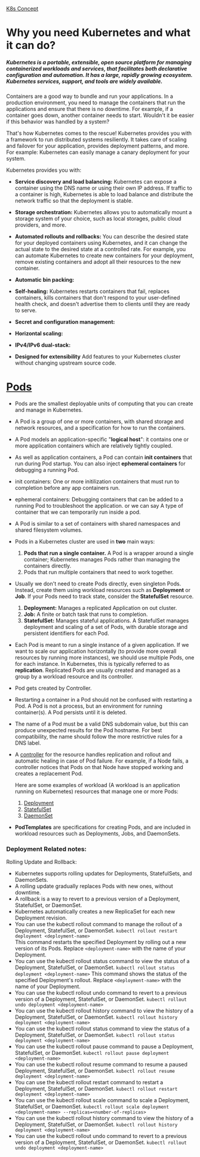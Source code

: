 
[K8s Concept](https://kubernetes.io/docs/concepts/)

# Why you need Kubernetes and what it can do? 
##### Kubernetes is a portable, extensible, open source platform for managing containerized workloads and services, that facilitates both declarative configuration and automation. It has a large, rapidly growing ecosystem. Kubernetes services, support, and tools are widely available.

Containers are a good way to bundle and run your applications. In a production environment, you need to manage the containers that run the applications and ensure that there is no downtime. For example, if a container goes down, another container needs to start. Wouldn't it be easier if this behavior was handled by a system?

That's how Kubernetes comes to the rescue! Kubernetes provides you with a framework to run distributed systems resiliently. It takes care of scaling and failover for your application, provides deployment patterns, and more. For example: Kubernetes can easily manage a canary deployment for your system.

Kubernetes provides you with:
* **Service discovery and load balancing:** Kubernetes can expose a container using the DNS name or using their own IP address. If traffic to a container is high, Kubernetes is able to load balance and distribute the network traffic so that the deployment is stable.
* **Storage orchestration:** Kubernetes allows you to automatically mount a storage system of your choice, such as local storages, public cloud providers, and more.
* **Automated rollouts and rollbacks:** You can describe the desired state for your deployed containers using Kubernetes, and it can change the actual state to the desired state at a controlled rate. For example, you can automate Kubernetes to create new containers for your deployment, remove existing containers and adopt all their resources to the new container.

* **Automatic bin packing:**
* **Self-healing:** Kubernetes restarts containers that fail, replaces containers, kills containers that don't respond to your user-defined health check, and doesn't advertise them to clients until they are ready to serve.

* **Secret and configuration management:**
* **Horizontal scaling:**
* **IPv4/IPv6 dual-stack:**
* **Designed for extensibility** Add features to your Kubernetes cluster without changing upstream source code.



# [Pods](https://kubernetes.io/docs/concepts/workloads/pods/)

* Pods are the smallest deployable units of computing that you can create and manage in Kubernetes.
* A Pod is a group of one or more containers, with shared storage and network resources, and a specification for how to run the containers. 
* A Pod models an application-specific "**logical host**": it contains one or more application containers which are relatively tightly coupled.

* As well as application containers, a Pod can contain **init containers** that run during Pod startup. You can also inject **ephemeral containers** for debugging a running Pod.
* init containers: One or more initilization containers that must run to completion before any app containers run.
* ephemeral containers: Debugging containers that can be added to a running Pod to troubleshoot the application. or we can say A type of container that we can temporarily run inside a pod.
* A Pod is similar to a set of containers with shared namespaces and shared filesystem volumes.
* Pods in a Kubernetes cluster are used in **two** main ways:
    1. **Pods that run a single container.** A Pod is a wrapper around a single container; Kubernetes manages Pods rather than managing the containers directly.
    2. Pods that run multiple containers that need to work together.

* Usually we don't need to create Pods directly, even singleton Pods. Instead, create them using workload resources such as **Deployment** or **Job**. If your Pods need to track state, consider the **StatefulSet** resource.
    1. **Deployment:** Manages a replicated Application on out cluster.
    2. **Job:** A finite or batch task that runs to completion.
    3. **StatefulSet:** Manages stateful applications. A StatefulSet manages deployment and scaling of a set of Pods, with durable storage and persistent identifiers for each Pod.

* Each Pod is meant to run a single instance of a given application. If we want to scale our application horizontally (to provide more overall resources by running more instances), we should use multiple Pods, one for each instance. In Kubernetes, this is typically referred to as **replication**. Replicated Pods are usually created and managed as a group by a workload resource and its controller.

* Pod gets created by Controller.
* Restarting a container in a Pod should not be confused with restarting a Pod. A Pod is not a process, but an environment for running container(s). A Pod persists until it is deleted.
* The name of a Pod must be a valid DNS subdomain value, but this can produce unexpected results for the Pod hostname. For best compatibility, the name should follow the more restrictive rules for a DNS label.

* A [controller](https://kubernetes.io/docs/concepts/workloads/) for the resource handles replication and rollout and automatic healing in case of Pod failure. For example, if a Node fails, a controller notices that Pods on that Node have stopped working and creates a replacement Pod. 

    Here are some examples of workload (A workload is an application running on Kubernetes) resources that manage one or more Pods:
    1. [Deployment](https://kubernetes.io/docs/concepts/workloads/controllers/deployment/)
    2. [StatefulSet](https://kubernetes.io/docs/concepts/workloads/controllers/statefulset/)
    3. [DaemonSet](https://kubernetes.io/docs/concepts/workloads/controllers/daemonset/)

* **PodTemplates** are specifications for creating Pods, and are included in workload resources such as Deployments, Jobs, and DaemonSets.
### Deployment Related notes:

Rolling Update and Rollback:
* Kubernetes supports rolling updates for Deployments, StatefulSets, and DaemonSets.
* A rolling update gradually replaces Pods with new ones, without downtime.
* A rollback is a way to revert to a previous version of a Deployment, StatefulSet, or DaemonSet.
* Kubernetes automatically creates a new ReplicaSet for each new Deployment revision.
* You can use the kubectl rollout command to manage the rollout of a Deployment, StatefulSet, or DaemonSet.
`kubectl rollout restart deployment <deployment-name>`  
This command restarts the specified Deployment by rolling out a new version of its Pods. Replace `<deployment-name>` with the name of your Deployment.
* You can use the kubectl rollout status command to view the status of a Deployment, StatefulSet, or DaemonSet.
   `kubectl rollout status deployment <deployment-name>`
This command shows the status of the specified Deployment's rollout. Replace `<deployment-name>` with the name of your Deployment.
* You can use the kubectl rollout undo command to revert to a previous version of a Deployment, StatefulSet, or DaemonSet.
    `kubectl rollout undo deployment <deployment-name>`
* You can use the kubectl rollout history command to view the history of a Deployment, StatefulSet, or DaemonSet.
    `kubectl rollout history deployment <deployment-name>` 
* You can use the kubectl rollout status command to view the status of a Deployment, StatefulSet, or DaemonSet.
    `kubectl rollout status deployment <deployment-name>` 
* You can use the kubectl rollout pause command to pause a Deployment, StatefulSet, or DaemonSet.
    `kubectl rollout pause deployment <deployment-name>`
* You can use the kubectl rollout resume command to resume a paused Deployment, StatefulSet, or DaemonSet.
    `kubectl rollout resume deployment <deployment-name>`
* You can use the kubectl rollout restart command to restart a Deployment, StatefulSet, or DaemonSet.
    `kubectl rollout restart deployment <deployment-name>`
* You can use the kubectl rollout scale command to scale a Deployment, StatefulSet, or DaemonSet.
    `kubectl rollout scale deployment <deployment-name> --replicas=<number-of-replicas>`
* You can use the kubectl rollout history command to view the history of a Deployment, StatefulSet, or DaemonSet.
    `kubectl rollout history deployment <deployment-name>`
* You can use the kubectl rollout undo command to revert to a previous version of a Deployment, StatefulSet, or DaemonSet.
    `kubectl rollout undo deployment <deployment-name>` 